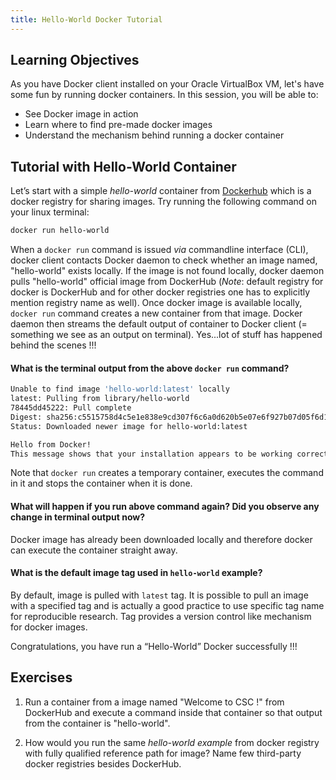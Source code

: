 ```yaml
---
title: Hello-World Docker Tutorial
---
```



## Learning Objectives
As you have Docker client installed on your Oracle VirtualBox VM, let's have some fun by running docker containers. In this session, you will be able to: 
- See Docker image in action
- Learn where to find pre-made docker images
- Understand the mechanism behind running a docker container

## Tutorial with Hello-World Container

Let’s start with a simple *hello-world* container from [Dockerhub](https://hub.docker.com) which is a docker registry for sharing images. Try running  the following command on your linux terminal:

```bash
docker run hello-world
```
When a `docker run` command is issued *via* commandline interface (CLI), docker client contacts Docker daemon to check whether an image named, "hello-world" exists locally. If the image is not found locally, docker daemon pulls "hello-world" official image from DockerHub (*Note*: default registry for docker is DockerHub and for other docker registries one has to explicitly mention registry name as well). Once docker image is available locally, `docker run` command creates a new container from that image. Docker daemon then streams the default output of container to Docker client (= something we see as an output on terminal). Yes...lot of stuff has happened behind the scenes !!!

#### What is the terminal output from the above `docker run` command? #####

  ```bash
  Unable to find image 'hello-world:latest' locally
  latest: Pulling from library/hello-world
  78445dd45222: Pull complete
  Digest: sha256:c5515758d4c5e1e838e9cd307f6c6a0d620b5e07e6f927b07d05f6d12a1ac8d7
  Status: Downloaded newer image for hello-world:latest

 Hello from Docker!
  This message shows that your installation appears to be working correctly.
 ```
 
Note that `docker run` creates a temporary container, executes the command in it and stops the container when it is done.

#### What will happen if you run above command again? Did you observe any change in terminal output now?

Docker image has already been downloaded locally and therefore docker can execute the container straight away.

#### What is the default image tag used in `hello-world` example?

By default, image is pulled with `latest` tag. It is possible to pull an image with a specified tag and is actually a good practice to use specific tag name for reproducible research. Tag provides a version control like mechanism for docker images.

Congratulations, you have run a “Hello-World” Docker successfully !!!

## Exercises

1. Run a container from a image named "Welcome to CSC !" from DockerHub and execute a command inside that container so that output from the container is "hello-world".

2. How would you run the same *hello-world example* from docker registry with fully qualified reference path for image? Name few third-party docker registries besides DockerHub.

